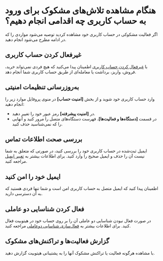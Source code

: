 # هنگام مشاهده تلاش‌های مشکوک برای ورود به حساب کاربری چه اقدامی انجام دهیم؟
اگر فعالیت مشکوکی در حساب کاربری خود مشاهده کردید توصیه می‌شود مواردی را که در ادامه مطرح می‌شود انجام دهید.
## غیرفعال کردن حساب کاربری
با [غیرفعال کردن حساب کاربری](https://github.com/HitoBitCo/FAQDocs/blob/main/UserAccount/UserAccountSettings/DisableAccount.md) اطمینان پیدا می‌کنید که هیچ فردی نمی‌تواند خرید، فروش، واریز، برداشت یا معامله‌ای از طریق حساب کاربری شما انجام دهد.
## به‌روزرسانی تنظیمات امنیتی
وارد حساب کاربری خود شوید و از بخش **[امنیت حساب]** در منوی پروفایل موارد زیر را انجام دهید:
-  در **[امنیت پیشرفته]** رمز عبور خود را تغییر دهید.
- 	در قسمت **[دستگاه‌ها و فعالیت‌ها]**، فهرست دستگاه‌های متصل را مرور کنید و آنهایی را که نمی‌شناسید حذف کنید.
## بررسی صحت اطلاعات تماس
ایمیل ثبت‌شده در حساب کاربری خود را بررسی کنید، در صورتی که متعلق به شما نیست آن را حذف و ایمیل صحیح را وارد کنید. برای اطلاعات بیشتر به [تغییر ایمیل](https://github.com/HitoBitCo/FAQDocs/blob/main/UserAccount/UserAccountSettings/ChangeEmail.md) مراجعه کنید.
## ایمیل خود را امن کنید
اطمینان پیدا کنید که ایمیل متصل به حساب کاربری امن است و شما تنها فردی هستید که به آن دسترسی دارید.
## فعال کردن شناسایی دو عاملی 
 در صورت فعال نبودن شناسایی دو عاملی آن را بر روی حساب خود در هیتوبیت فعال کنید. برای اطلاعات بیشتر به [فعال‌سازی شناسایی دوعاملی](https://github.com/HitoBitCo/FAQDocs/blob/main/Security/SequritySettings/Two-FactorAutenticathion/SetUpTwo-FactorAuthentication.md) مراجعه کنید.
## گزارش فعالیت‌ها و تراکنش‌های مشکوک
با مشاهده هرگونه فعالیت یا تراکنش مشکوک آنها را به پشتیبانی هیتوبیت گزارش دهید.
